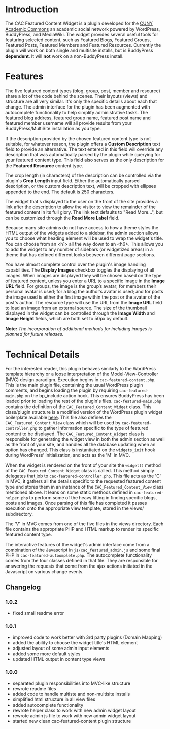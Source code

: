 # Introduction
The CAC Featured Content Widget is a plugin developed for the [CUNY Academic Commons](http://commons.gc.cuny.edu) an academic social network powered by WordPress, BuddyPress, and MediaWiki. The widget provides several useful tools for featuring selected content, such as Featured Blogs, Featured Groups, Featured Posts, Featured Members and Featured Resources. Currently the plugin will work on both single and multisite installs, but is BuddyPress __dependent__. It will __not__ work on a non-BuddyPress install.

# Features
The five featured content types (blog, group, post, member and resource) share a lot of the code behind the scenes. Their layouts (views) and structure are all very similar. It's only the specific details about each that change. The admin interface for the plugin has been augmented with autocomplete functionality to help simplify administrative tasks. The featured blog address, featured group name, featured post name and featured member username will all provide results from your BuddyPress/MultiSite installation as you type.

If the description provided by the chosen featured content type is not suitable, for whatever reason, the plugin offers a __Custom Description__ text field to provide an alternative. The text entered in this field will override any description that was automatically parsed by the plugin while querying for your featured content type. This field also serves as the only description for the __Featured Resource__ content type.

The crop length (in characters) of the description can be controlled via the plugin's __Crop Length__ input field. Either the automatically parsed description, or the custom description text, will be cropped with ellipses appended to the end. The default is 250 characters.

The widget that's displayed to the user on the front of the site provides a link after the description to allow the visitor to view the remainder of the featured content in its full glory. The link text defaults to "Read More...", but can be customized through the __Read More Label__ field.

Because many site admins do not have access to how a theme styles the HTML output of the widgets added to a sidebar, the admin section allows you to choose what heading element will be used to wrap the widget's title. You can choose from an &lt;h1&gt; all the way down to an &lt;h6&gt;. This allows you to add the widget to any number of sidebars (or widgetized areas) in a theme that has defined different looks between different page sections.

You have almost complete control over the plugin's image handling capabilities. The __Display Images__ checkbox toggles the displaying of all images. When images are displayed they will be chosen based on the type of featured content, unless you enter a URL to a specific image in the __Image URL__ field. For groups, the image is the group’s avatar; for members their personal avatar is used; for a blog the author’s avatar is used; and for posts the image used is either the first image within the post or the avatar of the post's author. The resource type will use the URL from the __Image URL__ field to load an image from an external source. The size of the thumbnail displayed in the widget can be controlled through the __Image Width__ and __Image Height__ fields, which are both set to 50px by default.

__Note:__ *The incorporation of additional methods for including images is planned for future releases.*

# Technical Details
For the interested reader, this plugin behaves similarly to the WordPress template hierarchy or a loose interpretation of the Model-View-Controller (MVC) design paradigm. Execution begins in `cac-featured-content.php`. This is the main plugin file, containing the usual WordPress plugin comments, and begins loading the plugin by requiring `cac-featured-main.php` on the bp_include action hook. This ensures BuddyPress has been loaded prior to loading the rest of the plugin's files. `cac-featured-main.php` contains the definition of the `CAC_Featured_Content_Widget` class. This class/plugin structure is a modified version of the WordPress plugin widget boilerplate available [here](https://gist.github.com/1229641). This file also defines the `CAC_Featured_Content_View` class which will be used by `cac-featured-controller.php` to gather information specific to the type of featured content to be displayed. The `CAC_Featured_Content_Widget` class is responsible for generating the widget view in both the admin section as well as the front of your site, and handles all the database updating when an option has changed. This class is instantiated on the `widgets_init` hook during WordPress' initialization, and acts as the 'M' in MVC.

When the widget is rendered on the front of your site the `widget()` method of the `CAC_Featured_Content_Widget` class is called. This method simply delegates that job to `cac-featured-controller.php`. This file acts as the 'C' in MVC, it gathers all the details specific to the requested featured content type and stores them in an instance of the `CAC_Featured_Content_View` class mentioned above. It leans on some static methods defined in `cac-featured-helper.php` to perform some of the heavy lifting in finding specific blogs, posts and images. Once parsing of this file has completed it passes execution onto the appropriate view template, stored in the views/ subdirectory.

The 'V' in MVC comes from one of the five files in the views directory. Each file contains the appropriate PHP and HTML markup to render its specific featured content type.

The interactive features of the widget's admin interface come from a combination of the Javascript in `js/cac_featured_admin.js` and some final PHP in `cac-featured-autoomplete.php`. The autocomplete functionality comes from the four classes defined in that file. They are responsible for answering the requests that come from the ajax actions initiated in the Javascript on various change events.

## Changelog

### 1.0.2
* fixed small readme error

### 1.0.1
* improved code to work better with 3rd party plugins (Domain Mapping)
* added the ability to choose the widget title's HTML element
* adjusted layout of some admin input elements
* added some more default styles
* updated HTML output in content type views

### 1.0.0
* separated plugin responsibilities into MVC-like structure
* rewrote readme files
* added code to handle multiste and non-multisite installs
* simplified html structure in all view files
* added autocomplete functionality
* rewrote helper class to work with new admin widget layout
* rewrote admin js file to work with new admin widget layout
* started new clean cac-featured-content plugin structure
